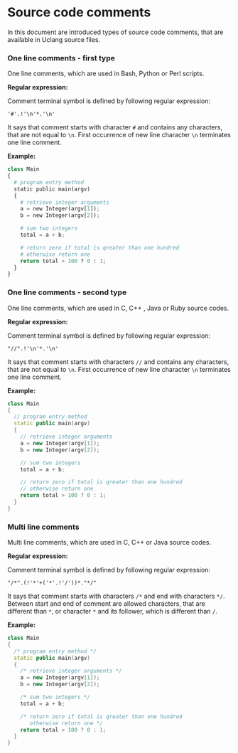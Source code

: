 
# Source code comments

In this document are introduced types of source code comments, that are
available in Uclang source files.

### One line comments - first type

One line comments, which are used in Bash, Python or Perl scripts.

**Regular expression:**

Comment terminal symbol is defined by following regular expression:

```
'#'.!'\n'*.'\n'
```

It says that comment starts with character `#` and contains any characters,
that are not equal to `\n`. First occurrence of new line character `\n`
terminates one line comment.

**Example:**

```python
class Main
{
  # program entry method
  static public main(argv)
  {
    # retrieve integer arguments
    a = new Integer(argv[1]);
    b = new Integer(argv[2]);

    # sum two integers
    total = a + b;

    # return zero if total is qreater than one hundred
    # otherwise return one
    return total > 100 ? 0 : 1;
  }
}
```

### One line comments - second type

One line comments, which are used in C, C++ , Java or Ruby source codes.

**Regular expression:**

Comment terminal symbol is defined by following regular expression:

```
"//".!'\n'*.'\n'
```

It says that comment starts with characters `//` and contains any characters,
that are not equal to `\n`. First occurrence of new line character `\n`
terminates one line comment.

**Example:**

```cpp
class Main
{
  // program entry method
  static public main(argv)
  {
    // retrieve integer arguments
    a = new Integer(argv[1]);
    b = new Integer(argv[2]);

    // sum two integers
    total = a + b;

    // return zero if total is qreater than one hundred
    // otherwise return one
    return total > 100 ? 0 : 1;
  }
}
```

### Multi line comments

Multi line comments, which are used in C, C++ or Java source codes.

**Regular expression:**

Comment terminal symbol is defined by following regular expression:

```
"/*".(!'*'+('*'.!'/'))*."*/"
```

It says that comment starts with characters `/*` and end with characters `*/`.
Between start and end of comment are allowed characters, that are different
than `*`, or character `*` and its follower, which is different than `/`.

**Example:**

```cpp
class Main
{
  /* program entry method */
  static public main(argv)
  {
    /* retrieve integer arguments */
    a = new Integer(argv[1]);
    b = new Integer(argv[2]);

    /* sum two integers */
    total = a + b;

    /* return zero if total is qreater than one hundred
       otherwise return one */
    return total > 100 ? 0 : 1;
  }
}
```


